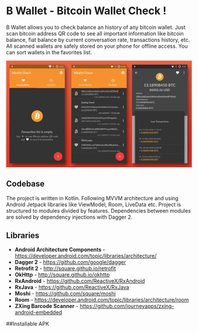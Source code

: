 # B Wallet - Bitcoin Wallet Check ! 

B Wallet allows you to check balance an history of any bitcoin wallet. Just scan bitcoin address QR code to see all important information like bitcoin balance, fiat balance by current conversation rate, transactions history, etc. All scanned wallets are safely stored on your phone for offline access. You can sort wallets in the favorites list.

![Screenshots](https://github.com/rezalotfi01/bitcoin-wallet/raw/master/screenshots/screenshot.png)

## Codebase
The project is written in Kotlin. Following MVVM architecture and using Android Jetpack libraries like ViewModel, Room, LiveData etc. Project is structured to modules divided by features. Dependencies between modules are solved by dependency injections with Dagger 2.   

## Libraries
 * **Android Architecture Components** - https://developer.android.com/topic/libraries/architecture/
 * **Dagger 2** - https://github.com/google/dagger
 * **Retrofit 2** - http://square.github.io/retrofit
 * **OkHttp** - http://square.github.io/okhttp
 * **RxAndroid** - https://github.com/ReactiveX/RxAndroid
 * **RxJava** - https://github.com/ReactiveX/RxJava
 * **Moshi** - https://github.com/square/moshi
 * **Room** - https://developer.android.com/topic/libraries/architecture/room
 * **ZXing Barcode Scanner** - https://github.com/journeyapps/zxing-android-embedded

##Installable APK
